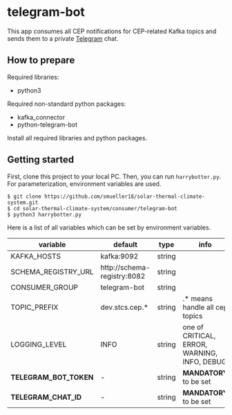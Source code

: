 # telegram-bot
This app consumes all CEP notifications for CEP-related Kafka topics and sends them to a private [Telegram](https://telegram.org/) chat.

## How to prepare
Required libraries:

- python3

Required non-standard python packages:
- kafka_connector
- python-telegram-bot

Install all required libraries and python packages.

## Getting started
First, clone this project to your local PC. Then, you can run `harrybotter.py`. For parameterization, environment variables are used.
```
$ git clone https://github.com/smueller18/solar-thermal-climate-system.git
$ cd solar-thermal-climate-system/consumer/telegram-bot
$ python3 harrybotter.py
```
Here is a list of all variables which can be set by environment variables.

| variable | default | type | info |
| --- | --- | --- | --- |
| KAFKA_HOSTS | kafka:9092 | string |   |
| SCHEMA_REGISTRY_URL | http://schema-registry:8082 | string |  |
| CONSUMER_GROUP | telegram-bot | string |   |
| TOPIC_PREFIX | dev.stcs.cep.* | string | .* means handle all cep topics |
| LOGGING_LEVEL | INFO | string | one of CRITICAL, ERROR, WARNING, INFO, DEBUG |
| **TELEGRAM_BOT_TOKEN** | -  | string  | **MANDATORY** to be set |
| **TELEGRAM_CHAT_ID** | -  | string  | **MANDATORY** to be set |
